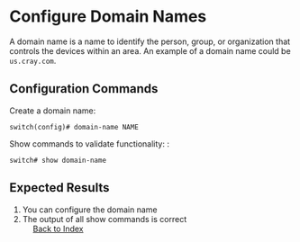 
# Configure Domain Names

A domain name is a name to identify the person, group, or organization that controls the devices within an area. An example of a domain name could be `us.cray.com`. 

## Configuration Commands

Create a domain name: 

```
switch(config)# domain-name NAME
```

Show commands to validate functionality: : 

```
switch# show domain-name
```

## Expected Results 

1. You can configure the domain name
1. The output of all show commands is correct  
 
[Back to Index](../index.md)
